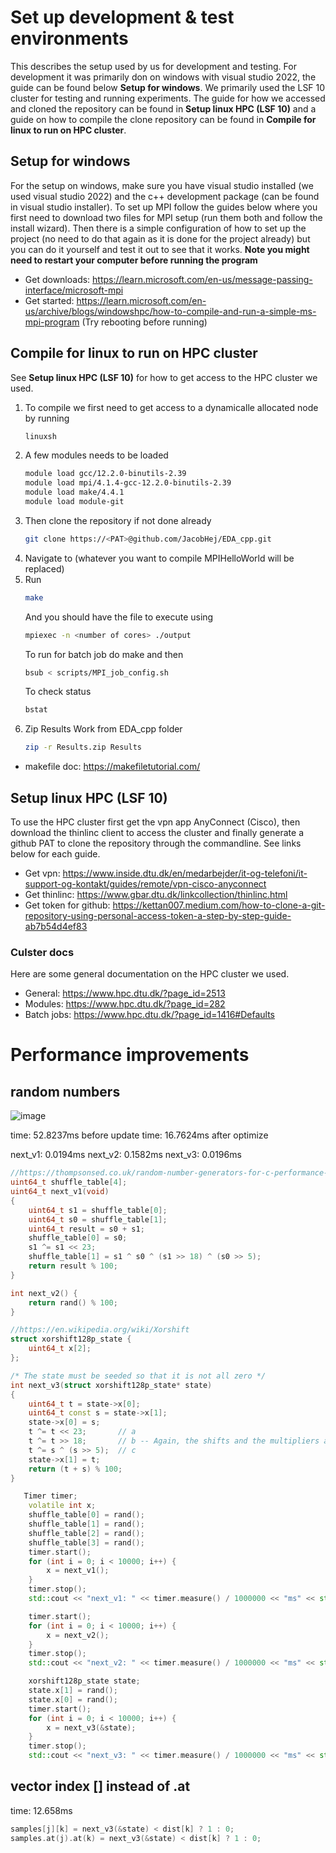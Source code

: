 # Set up development & test environments
This describes the setup used by us for development and testing. For development it was primarily don on windows with visual studio 2022, the guide can be found below **Setup for windows**. We primarily used the LSF 10 cluster for testing and running experiments. The guide for how we accessed and cloned the repository can be found in **Setup linux HPC (LSF 10)** and a guide on how to compile the clone repository can be found in **Compile for linux to run on HPC cluster**.

## Setup for windows
For the setup on windows, make sure you have visual studio installed (we used visual studio 2022) and the c++ development package (can be found in visual studio installer). To set up MPI follow the guides below where you first need to download two files for MPI setup (run them both and follow the install wizard). Then there is a simple configuration of how to set up the project (no need to do that again as it is done for the project already) but you can do it yourself and test it out to see that it works. **Note you might need to restart your computer before running the program** 
* Get downloads: https://learn.microsoft.com/en-us/message-passing-interface/microsoft-mpi
* Get started: https://learn.microsoft.com/en-us/archive/blogs/windowshpc/how-to-compile-and-run-a-simple-ms-mpi-program (Try rebooting before running)

## Compile for linux to run on HPC cluster
See **Setup linux HPC (LSF 10)** for how to get access to the HPC cluster we used. 
1. To compile we first need to get access to a dynamicalle allocated node by running
   ```sh
   linuxsh
   ```
2. A few modules needs to be loaded
   ```sh
   module load gcc/12.2.0-binutils-2.39
   module load mpi/4.1.4-gcc-12.2.0-binutils-2.39
   module load make/4.4.1
   module load module-git 
   ```
3. Then clone the repository if not done already
   ```sh
   git clone https://<PAT>@github.com/JacobHej/EDA_cpp.git
   ```
4. Navigate to (whatever you want to compile MPIHelloWorld will be replaced)
5. Run 
   ```sh
   make
   ```
   And you should have the file to execute using   
   ```sh
   mpiexec -n <number of cores> ./output
   ```
   To run for batch job do make and then
   ```sh
   bsub < scripts/MPI_job_config.sh
   ```
   To check status  
   ```sh
   bstat
   ```
6. Zip Results
   Work from EDA_cpp folder
   ```sh
   zip -r Results.zip Results
   ```

* makefile doc: https://makefiletutorial.com/
  
## Setup linux HPC (LSF 10)
To use the HPC cluster first get the vpn app AnyConnect (Cisco), then download the thinlinc client to access the cluster and finally generate a github PAT to clone the repository through the commandline. See links below for each guide.
* Get vpn: https://www.inside.dtu.dk/en/medarbejder/it-og-telefoni/it-support-og-kontakt/guides/remote/vpn-cisco-anyconnect
* Get thinlinc: https://www.gbar.dtu.dk/linkcollection/thinlinc.html
* Get token for github: https://kettan007.medium.com/how-to-clone-a-git-repository-using-personal-access-token-a-step-by-step-guide-ab7b54d4ef83

### Culster docs
Here are some general documentation on the HPC cluster we used.
* General: https://www.hpc.dtu.dk/?page_id=2513
* Modules: https://www.hpc.dtu.dk/?page_id=282
* Batch jobs: https://www.hpc.dtu.dk/?page_id=1416#Defaults

# Performance improvements
## random numbers
![image](https://github.com/JacobHej/EDA_cpp/assets/38204838/bd8b44bb-bb7d-4d68-95b2-10cf50f119d9)

time: 52.8237ms before update
time: 16.7624ms after optimize

next_v1: 0.0194ms
next_v2: 0.1582ms
next_v3: 0.0196ms
```cpp
//https://thompsonsed.co.uk/random-number-generators-for-c-performance-tested
uint64_t shuffle_table[4];
uint64_t next_v1(void)
{
    uint64_t s1 = shuffle_table[0];
    uint64_t s0 = shuffle_table[1];
    uint64_t result = s0 + s1;
    shuffle_table[0] = s0;
    s1 ^= s1 << 23;
    shuffle_table[1] = s1 ^ s0 ^ (s1 >> 18) ^ (s0 >> 5);
    return result % 100;
}

int next_v2() {
    return rand() % 100;
}

//https://en.wikipedia.org/wiki/Xorshift
struct xorshift128p_state {
    uint64_t x[2];
};

/* The state must be seeded so that it is not all zero */
int next_v3(struct xorshift128p_state* state)
{
    uint64_t t = state->x[0];
    uint64_t const s = state->x[1];
    state->x[0] = s;
    t ^= t << 23;		// a
    t ^= t >> 18;		// b -- Again, the shifts and the multipliers are tunable
    t ^= s ^ (s >> 5);	// c
    state->x[1] = t;
    return (t + s) % 100;
}
```

```cpp
   Timer timer;
    volatile int x;
    shuffle_table[0] = rand();
    shuffle_table[1] = rand();
    shuffle_table[2] = rand();
    shuffle_table[3] = rand();
    timer.start();
    for (int i = 0; i < 10000; i++) {
        x = next_v1();
    }
    timer.stop();
    std::cout << "next_v1: " << timer.measure() / 1000000 << "ms" << std::endl;

    timer.start();
    for (int i = 0; i < 10000; i++) {
        x = next_v2();
    }
    timer.stop();
    std::cout << "next_v2: " << timer.measure() / 1000000 << "ms" << std::endl;

    xorshift128p_state state;
    state.x[1] = rand();
    state.x[0] = rand();
    timer.start();
    for (int i = 0; i < 10000; i++) {
        x = next_v3(&state);
    }
    timer.stop();
    std::cout << "next_v3: " << timer.measure() / 1000000 << "ms" << std::endl;
```

## vector index [] instead of .at
time: 12.658ms
```cpp
samples[j][k] = next_v3(&state) < dist[k] ? 1 : 0;
samples.at(j).at(k) = next_v3(&state) < dist[k] ? 1 : 0;
```
